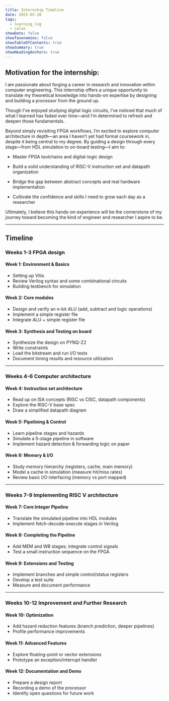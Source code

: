```yaml
---
title: Internship Timeline
date: 2025-05-20
tags:
  - learning_log
  - calas
showDate: false
showTaxonomies: false
showTableOfContents: true
showSummary: true
showHeadingAnchors: true
---
```

## Motivation for the internship:

I am passionate about forging a career in research and innovation within computer engineering. This internship offers a unique opportunity to translate my theoretical knowledge into hands-on expertise by designing and building a processor from the ground up. 
<!--more-->
Though I’ve enjoyed studying digital logic circuits, I’ve noticed that much of what I learned has faded over time—and I’m determined to refresh and deepen those fundamentals.

Beyond simply revisiting FPGA workflows, I’m excited to explore computer architecture in depth—an area I haven’t yet had formal coursework in, despite it being central to my degree. By guiding a design through every stage—from HDL simulation to on-board testing—I aim to:

- Master FPGA toolchains and digital-logic design
    
- Build a solid understanding of RISC-V instruction set and datapath organization
    
- Bridge the gap between abstract concepts and real hardware implementation
    
- Cultivate the confidence and skills I need to grow each day as a researcher
    

Ultimately, I believe this hands-on experience will be the cornerstone of my journey toward becoming the kind of engineer and researcher I aspire to be.

---
## Timeline

### Weeks 1-3 FPGA design 

#### Week 1: Environment & Basics
- Setting up Vitis 
- Review Verilog syntax and some combinational circuits
- Building testbench for simulation

#### Week 2: Core modules
- Design and verify an n-bit ALU (add, subtract and logic operations)
- Implement a simple register file
- Integrate ALU + simple register file

#### Week 3: Synthesis and Testing on board
- Synthesize the design on PYNQ-Z2
- Write constraints
- Load the bitstream and run I/O tests
- Document timing results and resource utilization

---
### Weeks 4-6 Computer architecture

#### Week 4: Instruction set architecture
- Read up on ISA concepts (RISC vs CISC, datapath components)
- Explore the RISC-V base spec
- Draw a simplified datapath diagram

#### Week 5: Pipelining & Control
- Learn pipeline stages and hazards
- Simulate a 5-stage pipeline in software 
- Implement hazard detection & forwarding logic on paper

#### Week 6: Memory & I/O
- Study memory hierarchy (registers, cache, main memory)
- Model a cache in simulation (measure hit/miss rates)
- Review basic I/O interfacing (memory vs port mapped)

---
### Weeks 7-9 Implementing RISC V architecture
#### Week 7: Core Integer Pipeline
- Translate the simulated pipeline into HDL modules
- Implement fetch-decode-execute stages in Verilog

#### Week 8: Completing the Pipeline
- Add MEM and WB stages; integrate control signals
- Test a small instruction sequence on the FPGA

#### Week 9: Extensions and Testing
- Implement branches and simple control/status registers
- Develop a test suite
- Measure and document performance

___
### Weeks 10-12 Improvement and Further Research

#### Week 10: Optimization
- Add hazard reduction features (branch prediction, deeper pipelines)
- Profile performance improvements

#### Week 11: Advanced Features
- Explore floating-point or vector extensions
- Prototype an exception/interrupt handler

#### Week 12: Documentation and Demo
- Prepare a design report
- Recording a demo of the processor
- Identify open questions for future work

